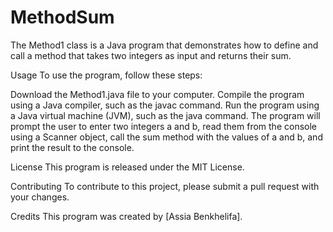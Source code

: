 # MethodSum
The Method1 class is a Java program that demonstrates how to define and call a method that takes two integers as input and returns their sum.

Usage
To use the program, follow these steps:

Download the Method1.java file to your computer.
Compile the program using a Java compiler, such as the javac command.
Run the program using a Java virtual machine (JVM), such as the java command.
The program will prompt the user to enter two integers a and b, read them from the console using a Scanner object, call the sum method with the values of a and b, and print the result to the console.

License
This program is released under the MIT License.

Contributing
To contribute to this project, please submit a pull request with your changes.

Credits
This program was created by [Assia Benkhelifa].
